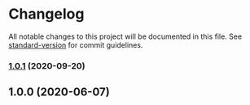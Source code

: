 # Changelog

All notable changes to this project will be documented in this file. See [standard-version](https://github.com/conventional-changelog/standard-version) for commit guidelines.

### [1.0.1](https://github.com/p6m7g8/p6df-emacs/compare/v1.0.0...v1.0.1) (2020-09-20)

## 1.0.0 (2020-06-07)
